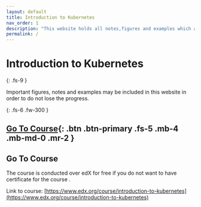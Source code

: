 ```yaml
---
layout: default
title: Introduction to Kubernetes
nav_order: 1
description: "This website holds all notes,figures and examples which are taken from Introduction to Kubernetes course conducted by EdX"
permalink: /
---
```


# Introduction to Kubernetes
{: .fs-9 }

Important figures, notes and examples may be included in this website in order to do not lose the progress. 

{: .fs-6 .fw-300 }

[Go To Course](#go-to-course){: .btn .btn-primary .fs-5 .mb-4 .mb-md-0 .mr-2 }
---

## Go To Course 

The course is conducted over edX for free if you do not want to have certificate for the course . 

Link to course: [https://www.edx.org/course/introduction-to-kubernetes](https://www.edx.org/course/introduction-to-kubernetes) 

